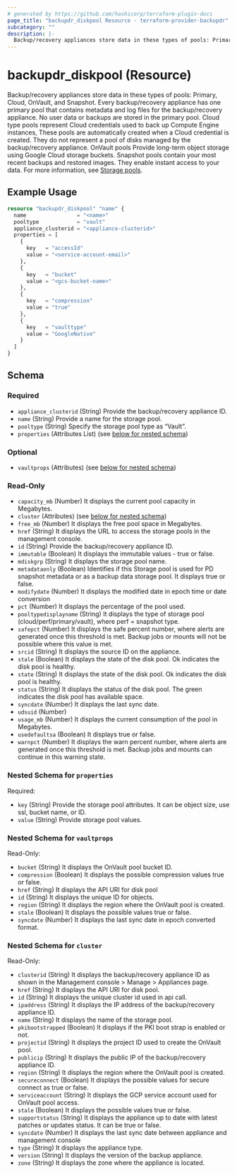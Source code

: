 ```yaml
---
# generated by https://github.com/hashicorp/terraform-plugin-docs
page_title: "backupdr_diskpool Resource - terraform-provider-backupdr"
subcategory: ""
description: |-
  Backup/recovery appliances store data in these types of pools: Primary, Cloud, OnVault, and Snapshot. Every backup/recovery appliance has one primary pool that contains metadata and log files for the backup/recovery appliance. No user data or backups are stored in the primary pool. Cloud type pools represent Cloud credentials used to back up Compute Engine instances, These pools are automatically created when a Cloud credential is created. They do not represent a pool of disks managed by the backup/recovery appliance.  OnVault pools Provide long-term object storage using Google Cloud storage buckets. Snapshot pools contain your most recent backups and restored images. They enable instant access to your data. For more information, see Storage pools https://cloud.google.com/backup-disaster-recovery/docs/concepts/storage-pools.
---
```


# backupdr_diskpool (Resource)

Backup/recovery appliances store data in these types of pools: Primary, Cloud, OnVault, and Snapshot. Every backup/recovery appliance has one primary pool that contains metadata and log files for the backup/recovery appliance. No user data or backups are stored in the primary pool. Cloud type pools represent Cloud credentials used to back up Compute Engine instances, These pools are automatically created when a Cloud credential is created. They do not represent a pool of disks managed by the backup/recovery appliance.  OnVault pools Provide long-term object storage using Google Cloud storage buckets. Snapshot pools contain your most recent backups and restored images. They enable instant access to your data. For more information, see [Storage pools](https://cloud.google.com/backup-disaster-recovery/docs/concepts/storage-pools).

## Example Usage

```terraform
resource "backupdr_diskpool" "name" {
  name                = "<name>"
  pooltype            = "vault"
  appliance_clusterid = "<appliance-clusterid>"
  properties = [
    {
      key   = "accessId"
      value = "<service-account-email>"
    },
    {
      key   = "bucket"
      value = "<gcs-bucket-name>"
    },
    {
      key   = "compression"
      value = "true"
    },
    {
      key   = "vaulttype"
      value = "GoogleNative"
    }
  ]
}
```

<!-- schema generated by tfplugindocs -->
## Schema

### Required

- `appliance_clusterid` (String) Provide the backup/recovery appliance ID.
- `name` (String) Provide a name for the storage pool.
- `pooltype` (String) Specify the storage pool type as “Vault”.
- `properties` (Attributes List) (see [below for nested schema](#nestedatt--properties))

### Optional

- `vaultprops` (Attributes) (see [below for nested schema](#nestedatt--vaultprops))

### Read-Only

- `capacity_mb` (Number) It displays the current pool capacity in Megabytes.
- `cluster` (Attributes) (see [below for nested schema](#nestedatt--cluster))
- `free_mb` (Number) It displays the free pool space in Megabytes.
- `href` (String) It displays the URL to access the storage pools in the management console.
- `id` (String) Provide the backup/recovery appliance ID.
- `immutable` (Boolean) It displays the immutable values - true or false.
- `mdiskgrp` (String) It displays the storage pool name.
- `metadataonly` (Boolean) Identifies if this Storage pool is used for PD snapshot metadata or as a backup data storage pool. It displays true or false.
- `modifydate` (Number) It displays the modified date in epoch time or date conversion
- `pct` (Number) It displays the percentage of the pool used.
- `pooltypedisplayname` (String) It displays the type of storage pool (cloud/perf/primary/vault), where perf = snapshot type.
- `safepct` (Number) It displays the safe percent number, where alerts are generated once this threshold is met. Backup jobs or mounts will not be possible where this value is met.
- `srcid` (String) It displays the source ID on the appliance.
- `stale` (Boolean) It displays the state of the disk pool. Ok indicates the disk pool is healthy.
- `state` (String) It displays the state of the disk pool. Ok indicates the disk pool is healthy.
- `status` (String) It displays the status of the disk pool. The green indicates the disk pool has available space.
- `syncdate` (Number) It displays the last sync date.
- `udsuid` (Number)
- `usage_mb` (Number) It displays the current consumption of the pool in Megabytes.
- `usedefaultsa` (Boolean) It displays true or false.
- `warnpct` (Number) It displays the warn percent number, where alerts are generated once this threshold is met. Backup jobs and mounts can continue in this warning state.

<a id="nestedatt--properties"></a>
### Nested Schema for `properties`

Required:

- `key` (String) Provide the storage pool attributes. It can be object size, use ssl, bucket name, or ID.
- `value` (String) Provide storage pool values.


<a id="nestedatt--vaultprops"></a>
### Nested Schema for `vaultprops`

Read-Only:

- `bucket` (String) It displays the OnVault pool bucket ID.
- `compression` (Boolean) It displays the possible compression values true or false.
- `href` (String) It displays the API URI for disk pool
- `id` (String) It displays the unique ID for objects.
- `region` (String) It displays the region where the OnVault pool is created.
- `stale` (Boolean) It displays the possible values true or false.
- `syncdate` (Number) It displays the last sync date in epoch converted format.


<a id="nestedatt--cluster"></a>
### Nested Schema for `cluster`

Read-Only:

- `clusterid` (String) It displays the backup/recovery appliance ID as shown in the Management console > Manage > Appliances page.
- `href` (String) It displays the API URI for disk pool.
- `id` (String) It displays the unique cluster id used in api call.
- `ipaddress` (String) It displays the IP address of the backup/recovery appliance ID.
- `name` (String) It displays the name of the storage pool.
- `pkibootstrapped` (Boolean) It displays if the PKI boot strap is enabled or not.
- `projectid` (String) It displays the project ID used to create the OnVault pool.
- `publicip` (String) It displays the public IP of the backup/recovery appliance ID.
- `region` (String) It displays the region where the OnVault pool is created.
- `secureconnect` (Boolean) It displays the possible values for secure connect as true or false.
- `serviceaccount` (String) It displays the GCP service account used for OnVault pool access.
- `stale` (Boolean) It displays the possible values true or false.
- `supportstatus` (String) It displays the appliance up to date with latest patches or updates status. It can be true or false.
- `syncdate` (Number) It displays the last sync date between appliance and management console
- `type` (String) It displays the appliance type.
- `version` (String) It displays the version of the backup appliance.
- `zone` (String) It displays the zone where the appliance is located.
